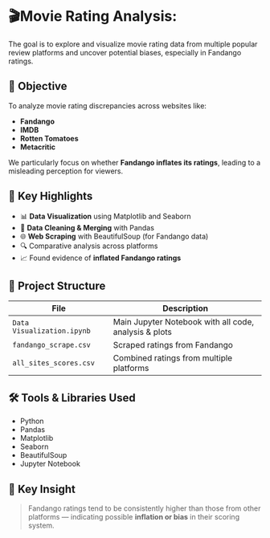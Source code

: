 # 🎬Movie Rating Analysis:

The goal is to explore and visualize movie rating data from multiple popular review platforms and uncover potential biases, especially in Fandango ratings.

## 📌 Objective

To analyze movie rating discrepancies across websites like:
- **Fandango**
- **IMDB**
- **Rotten Tomatoes**
- **Metacritic**

We particularly focus on whether **Fandango inflates its ratings**, leading to a misleading perception for viewers.

## 🧠 Key Highlights

- 📊 **Data Visualization** using Matplotlib and Seaborn
- 🧼 **Data Cleaning & Merging** with Pandas
- 🌐 **Web Scraping** with BeautifulSoup (for Fandango data)
- 🔍 Comparative analysis across platforms
- 📈 Found evidence of **inflated Fandango ratings**

## 📁 Project Structure

| File | Description |
|------|-------------|
| `Data Visualization.ipynb` | Main Jupyter Notebook with all code, analysis & plots |
| `fandango_scrape.csv` | Scraped ratings from Fandango |
| `all_sites_scores.csv` | Combined ratings from multiple platforms |

## 🛠️ Tools & Libraries Used

- Python
- Pandas
- Matplotlib
- Seaborn
- BeautifulSoup
- Jupyter Notebook

## 📌 Key Insight

> Fandango ratings tend to be consistently higher than those from other platforms — indicating possible **inflation or bias** in their scoring system.

